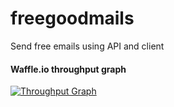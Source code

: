 # freegoodmails
Send free emails using API and client


#### Waffle.io throughput graph
[![Throughput Graph](https://graphs.waffle.io/abdulhannanali/freegoodmails/throughput.svg)](https://waffle.io/abdulhannanali/freegoodmails/metrics/throughput)
